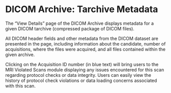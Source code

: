 # DICOM Archive: Tarchive Metadata

The “View Details” page of the DICOM Archive displays metadata for a given DICOM tarchive (compressed package of DICOM files). 

All DICOM header fields and other metadata from the DICOM dataset are presented in the page, including information about the candidate, number of acquisitions, where the files were acquired, and all files contained within the given archive.

Clicking on the Acquisition ID number (in blue text) will bring users to the MRI Violated Scans module displaying any issues encountered for this scan regarding protocol checks or data integrity. 
Users can easily view the history of protocol check violations or data loading concerns associated with this scan.

